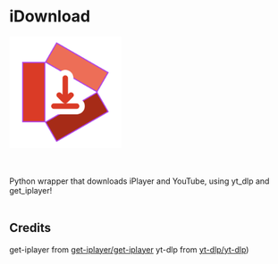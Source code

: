 # iDownload
<img src="dl-logo.PNG" width="200" height="200"><br><br><br>

Python wrapper that downloads iPlayer and YouTube, using yt_dlp and get_iplayer!<br><br>

## Credits

get-iplayer from [get-iplayer/get-iplayer](https://github.com/get-iplayer/get_iplayer)
yt-dlp from [yt-dlp/yt-dlp](https://github.com/yt-dlp/yt-dlp))
